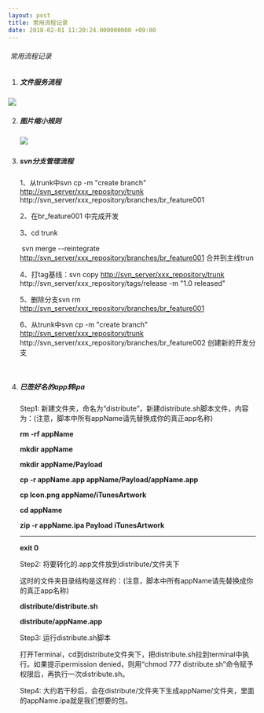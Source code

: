 ```yaml
---
layout: post
title: 常用流程记录
date: 2018-02-01 11:20:24.000000000 +09:00
---
```


######  常用流程记录

1. ##### 文件服务流程

#### <img src="https://ljykangaroo.github.io/assets/images/2018/3.png">

2. ##### 图片缩小规则

   ##### <img src="https://ljykangaroo.github.io/assets/images/2018/4.png">



3. ##### svn分支管理流程

   1、从trunk中svn cp -m "create branch" <http://svn_server/xxx_repository/trunk> http://svn_server/xxx_repository/branches/br_feature001 

   2、在br_feature001 中完成开发

   3、cd trunk 

   ​      svn merge --reintegrate <http://svn_server/xxx_repository/branches/br_feature001>  合并到主线trun

   4、打tag基线：svn copy <http://svn_server/xxx_repository/trunk> http://svn_server/xxx_repository/tags/release -m "1.0 released"

   5、删除分支svn rm <http://svn_server/xxx_repository/branches/br_feature001>

   6、从trunk中svn cp -m "create branch" <http://svn_server/xxx_repository/trunk> http://svn_server/xxx_repository/branches/br_feature002 创建新的开发分支

   ​

4. ##### 已签好名的app转ipa

   Step1: 新建文件夹，命名为“distribute”，新建distribute.sh脚本文件，内容为：(注意，脚本中所有appName请先替换成你的真正app名称)

   **rm -rf appName**

   **mkdir appName**

   **mkdir appName/Payload**

   **cp -r appName.app appName/Payload/appName.app**

   **cp Icon.png appName/iTunesArtwork**

   **cd appName**

   **zip -r appName.ipa Payload iTunesArtwork**

   ** **

   **exit 0**

     

   Step2: 将要转化的.app文件放到distribute/文件夹下

   这时的文件夹目录结构是这样的：(注意，脚本中所有appName请先替换成你的真正app名称)

   **distribute/distribute.sh**

   **distribute/appName.app**

    

   Step3: 运行distribute.sh脚本

   打开Terminal，cd到distribute文件夹下，把distribute.sh拉到terminal中执行。如果提示permission denied，则用“chmod 777 distribute.sh”命令赋予权限后，再执行一次distribute.sh。

    

   Step4: 大约若干秒后，会在distribute/文件夹下生成appName/文件夹，里面的appName.ipa就是我们想要的包。